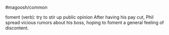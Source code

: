 #magoosh/common

foment (verb): try to stir up public opinion 
After having his pay cut, Phil spread vicious rumors about his boss, hoping to foment a general feeling of 
discontent. 
